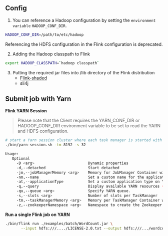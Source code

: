 ## Config 

1. You can reference a Hadoop configuration by setting the `environment variable` `HADOOP_CONF_DIR`.

```bash
HADOOP_CONF_DIR=/path/to/etc/hadoop
```
Referencing the HDFS configuration in the Flink configuration is deprecated.

2. Adding the Hadoop classpath to Flink
```bash
export HADOOP_CLASSPATH=`hadoop classpath`
```
3. Putting the required jar files into /lib directory of the Flink distribution
   - [Flink-shaded](https://flink.apache.org/downloads.html#flink-shaded)
   - sli4j

## Submit job with Yarn

**Flink YARN Session**

> Please note that the Client requires the YARN_CONF_DIR or HADOOP_CONF_DIR environment variable to be set to read the YARN and HDFS configuration.

```bash
# start a Yarn session cluster where each task manager is started with 8 GB of memory and 32 processing slots
./bin/yarn-session.sh -tm 8192 -s 32

Usage:
   Optional
     -D <arg>                        Dynamic properties
     -d,--detached                   Start detached
     -jm,--jobManagerMemory <arg>    Memory for JobManager Container with optional unit (default: MB)
     -nm,--name                      Set a custom name for the application on YARN
     -at,--applicationType           Set a custom application type on YARN
     -q,--query                      Display available YARN resources (memory, cores)
     -qu,--queue <arg>               Specify YARN queue.
     -s,--slots <arg>                Number of slots per TaskManager
     -tm,--taskManagerMemory <arg>   Memory per TaskManager Container with optional unit (default: MB)
     -z,--zookeeperNamespace <arg>   Namespace to create the Zookeeper sub-paths for HA mode
```

**Run a single Flink job on YARN**

```bash
./bin/flink run ./examples/batch/WordCount.jar \
       --input hdfs:///..../LICENSE-2.0.txt --output hdfs:///.../wordcount-result.txt
```